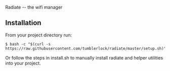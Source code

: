 Radiate -- the wifi manager

## Installation

From your project directory run:

```console
$ bash -c "$(curl -s https://raw.githubusercontent.com/tumblerlock/radiate/master/setup.sh)"
```

Or follow the steps in install.sh to manually install radiate and helper utilities into your project.

